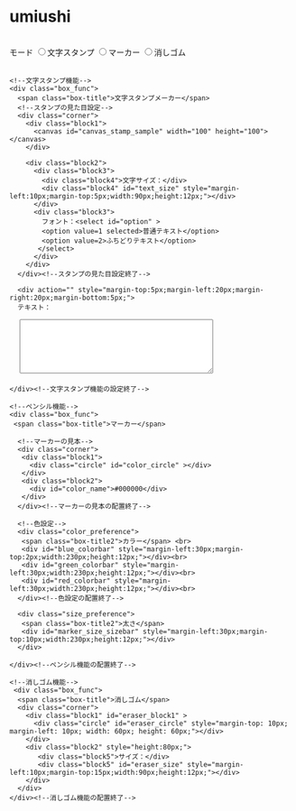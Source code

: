 # umiushi
<!DOCTYPE html>
<html lang="ja">
<head>
   <meta charset=Shift_JIS>
   <title>脳内メモ</title>
   <meta name=”keywords” content=”脳内メモ帳”>
   <link rel="stylesheet" type="text/css" href="zenntaizu.css" >
	 <script type="text/javascript" src="http://ajax.googleapis.com/ajax/libs/jquery/3.1.1/jquery.min.js"></script>
	 <link type="text/css" rel="stylesheet" href="http://code.jquery.com/ui/1.10.3/themes/smoothness/jquery-ui.min.css" />
   <script type="text/javascript" src="http://code.jquery.com/ui/1.10.3/jquery-ui.min.js"></script>
</head>

<body>
  <canvas id="canvas" width="950" height="630"></canvas>
  <form id="sidebar_func" action="" style="margin-bottom: 20px;"> <br>
    <div class="current_function_selection">
      <span class="box-title">モード</span>
         <label>
           <input name="radio_button" type="radio" value="1" ><label for="Radio_pen">文字スタンプ
         </label>
         <label>
           <input name="radio_button" type="radio" value="2" >マーカー
         </label>
         <label>
           <input name="radio_button" type="radio"  value="3" >消しゴム
         </label>
    </div><br>

    <!--文字スタンプ機能-->
    <div class="box_func">
      <span class="box-title">文字スタンプメーカー</span>
      <!--スタンプの見た目設定-->
      <div class="corner">
        <div class="block1">
          <canvas id="canvas_stamp_sample" width="100" height="100"></canvas>
        </div>

        <div class="block2">
          <div class="block3">
            <div class="block4">文字サイズ：</div>
            <div class="block4" id="text_size" style="margin-left:10px;margin-top:5px;width:90px;height:12px;"></div>
          </div>
          <div class="block3">
            フォント：<select id="option" >
            <option value=1 selected>普通テキスト</option>
            <option value=2>ふちどりテキスト</option>
           </select>
          </div>
        </div>
      </div><!--スタンプの見た目設定終了-->

      <div action="" style="margin-top:5px;margin-left:20px;margin-right:20px;margin-bottom:5px;">
      テキスト：
  　  <textarea id="id_textarea" rows="6" cols="40" type="text" value=""></textarea>
      </div>

    </div><!--文字スタンプ機能の設定終了-->

    <!--ペンシル機能-->
    <div class="box_func">
     <span class="box-title">マーカー</span>

      <!--マーカーの見本-->
      <div class="corner">
       <div class="block1">
         <div class="circle" id="color_circle" ></div>
       </div>
       <div class="block2">
         <div id="color_name">#000000</div>
       </div>
      </div><!--マーカーの見本の配置終了-->

      <!--色設定-->
      <div class="color_preference">
       <span class="box-title2">カラー</span> <br>
       <div id="blue_colorbar" style="margin-left:30px;margin-top:2px;width:230px;height:12px;"></div><br>
       <div id="green_colorbar" style="margin-left:30px;width:230px;height:12px;"></div><br>
       <div id="red_colorbar" style="margin-left:30px;width:230px;height:12px;"></div><br>
      </div><!--色設定の配置終了-->

      <div class="size_preference">
       <span class="box-title2">太さ</span>
       <div id="marker_size_sizebar" style="margin-left:30px;margin-top:10px;width:230px;height:12px;"></div>
      </div>

    </div><!--ペンシル機能の配置終了-->

    <!--消しゴム機能-->
     <div class="box_func">
      <span class="box-title">消しゴム</span>
      <div class="corner">
        <div class="block1" id="eraser_block1" >
          <div class="circle" id="eraser_circle" style="margin-top: 10px; margin-left: 10px; width: 60px; height: 60px;"></div>
        </div>
        <div class="block2" style="height:80px;">
           <div class="block5">サイズ：</div>
           <div class="block5" id="eraser_size" style="margin-left:10px;margin-top:15px;width:90px;height:12px;"></div>
        </div>
      </div>
    </div><!--消しゴム機能の配置終了-->

  </form>

  <script type="text/javascript" src="http://ajax.googleapis.com/ajax/libs/jquery/3.1.1/jquery.min.js"></script>
  <script type="text/javascript" src="http://code.jquery.com/ui/1.10.3/jquery-ui.min.js"></script>
  <script src="zenntaizu.js"></script>
   
</body>
</head>
